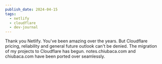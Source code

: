 ```yaml
---
publish_date: 2024-04-15
tags:
  - netlify
  - cloudflare
  - dev-journal
---
```

Thank you Netlify. You've been amazing over the years. But Cloudflare pricing, reliability and general future outlook can't be denied. The migration of my projects to Cloudflare has begun. notes.chiubaca.com and chiubaca.com have been ported over seamlessly.

